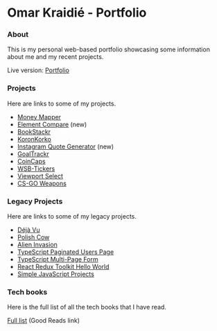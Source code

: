 # Omar Kraidié - Portfolio

### About

This is my personal web-based portfolio showcasing some information about me and my recent projects.

Live version: [Portfolio][0]

### Projects

Here are links to some of my projects.

-   [Money Mapper][money-mapper]
-   [Element Compare][element-compare] (new)
-   [BookStackr][bookstackr]
-   [KoronKorko][koronkorko]
-   [Instagram Quote Generator][ig-quote-image-generator] (new)
-   [GoalTrackr][goal-trackr]
-   [CoinCaps][coincaps]
-   [WSB-Tickers][wsb-tickers]
-   [Viewport Select][viewport-select]
-   [CS-GO Weapons][cs-go weapons]

### Legacy Projects

Here are links to some of my legacy projects.

-   [Déjà Vu][déjà vu]
-   [Polish Cow][Polish_Cow]
-   [Alien Invasion][alien invasion]
-   [TypeScript Paginated Users Page][typescript paginated users page]
-   [TypeScript Multi-Page Form][ts-multi-page-form]
-   [React Redux Toolkit Hello World][react redux toolkit hello world]
-   [Simple JavaScript Projects][Simple JavaScript Projects]

### Tech books

Here is the full list of all the tech books that I have read.

[Full list][1] (Good Reads link)

[0]: https://omarkraidie.com/
[1]: https://www.goodreads.com/review/list/135003326-0mppu?ref=nav_mybooks&shelf=programming

<!-- Projects -->

[money-mapper]: https://moneymapper.vercel.app/
[koronkorko]: https://www.koronkorko.com/
[element-compare]: https://elementcompare.vercel.app/
[ig-quote-image-generator]: https://instagram-quote-generator.netlify.app/
[bookstackr]: https://bookstackr.netlify.app/
[goal-trackr]: https://goaltrackr.vercel.app/
[wsb-tickers]: https://wsb-tickers.netlify.app/
[coincaps]: https://coincaps.netlify.app/
[ts-multi-page-form]: https://ts-multi-page-form.netlify.app/
[viewport-select]: https://viewportselect.netlify.app/
[alien invasion]: https://github.com/0mppula/Alien_Invasion
[cs-go weapons]: https://csgo-weapons.netlify.app/
[déjà vu]: https://dejavu-app.netlify.app/
[typescript paginated users page]: https://ts-paginated-users-page.netlify.app/
[react redux toolkit hello world]: https://react-redux-toolkit-hello-world.netlify.app/
[Polish_Cow]: https://polishcow.netlify.app/
[Simple JavaScript Projects]: https://simplejsprojects.netlify.app/
